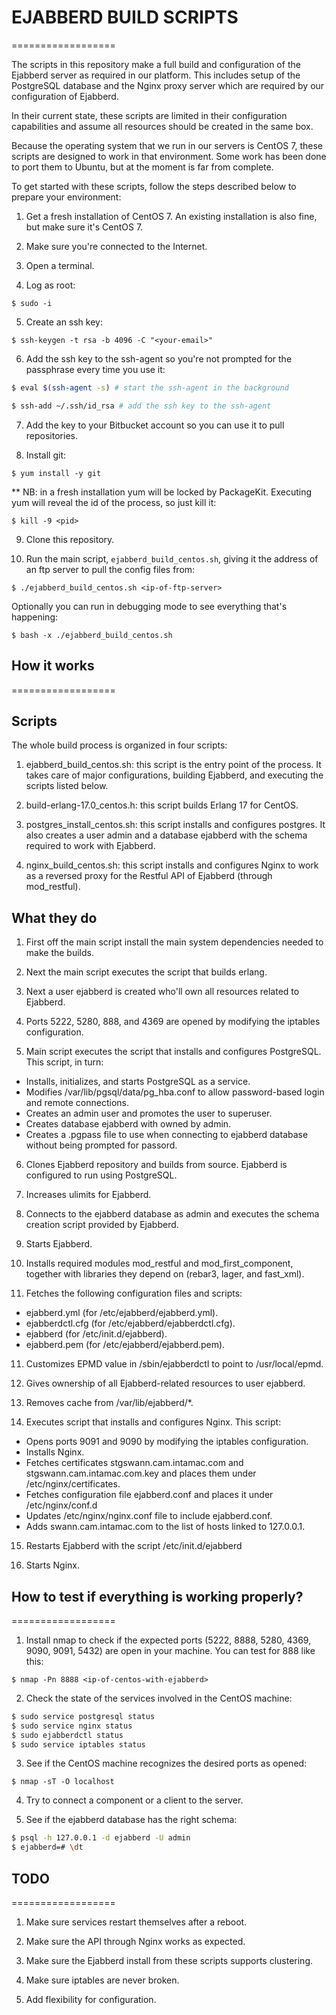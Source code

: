 # EJABBERD BUILD SCRIPTS
==================

The scripts in this repository make a full build and configuration of the Ejabberd server as required in our platform. This includes setup of the PostgreSQL database and the Nginx proxy server which are required by our configuration of Ejabberd.

In their current state, these scripts are limited in their configuration capabilities and assume all resources should be created in the same box. 

Because the operating system that we run in our servers is CentOS 7, these scripts are designed to work in that environment. Some work has been done to port them to Ubuntu, but at the moment is far from complete. 

To get started with these scripts, follow the steps described below to prepare your environment:

1. Get a fresh installation of CentOS 7. An existing installation is also fine, but make sure it's CentOS 7.

2.  Make sure you're connected to the Internet. 

3. Open a terminal. 

4. Log as root:

`$ sudo -i`

5. Create an ssh key:

`$ ssh-keygen -t rsa -b 4096 -C "<your-email>"`

6. Add the ssh key to the ssh-agent so you're not prompted for the passphrase every time you use it:

```bash 
$ eval $(ssh-agent -s) # start the ssh-agent in the background

$ ssh-add ~/.ssh/id_rsa # add the ssh key to the ssh-agent 
```

7. Add the key to your Bitbucket account so you can use it to pull repositories. 

8. Install git:

`$ yum install -y git`

** NB: in a fresh installation yum will be locked by PackageKit. Executing yum will reveal the id of the process, so just kill it:

`$ kill -9 <pid>`

9. Clone this repository.

10. Run the main script, `ejabberd_build_centos.sh`, giving it the address of an ftp server to pull the config files from:

`$ ./ejabberd_build_centos.sh <ip-of-ftp-server>`

Optionally you can run in debugging mode to see everything that's happening:

`$ bash -x ./ejabberd_build_centos.sh`


## How it works
==================

## Scripts 

The whole build process is organized in four scripts:

1. ejabberd_build_centos.sh: this script is the entry point of the process. It takes care of major configurations, building Ejabberd, and executing the scripts listed below.

2. build-erlang-17.0_centos.h: this script builds Erlang 17 for CentOS.

3. postgres_install_centos.sh: this script installs and configures postgres. It also creates a user admin and a database ejabberd with the schema required to work with Ejabberd.

4. nginx_build_centos.sh: this script installs and configures Nginx to work as a reversed proxy for the Restful API of Ejabberd (through mod_restful).

## What they do

1. First off the main script install the main system dependencies needed to make the builds.

2. Next the main script executes the script that builds erlang.

3. Next a user ejabberd is created who'll own all resources related to Ejabberd.

4. Ports 5222, 5280, 888, and 4369 are opened by modifying the iptables configuration.

5. Main script executes the script that installs and configures PostgreSQL. This script, in turn:

- Installs, initializes, and starts PostgreSQL as a service.
- Modifies /var/lib/pgsql/data/pg_hba.conf to allow password-based login and remote connections.
- Creates an admin user and promotes the user to superuser.
- Creates database ejabberd with owned by admin. 
- Creates a .pgpass file to use when connecting to ejabberd database without being prompted for passord.

6. Clones Ejabberd repository and builds from source. Ejabberd is configured to run using PostgreSQL. 

7. Increases ulimits for Ejabberd.

8. Connects to the ejabberd database as admin and executes the schema creation script provided by Ejabberd.

9. Starts Ejabberd.

10. Installs required modules mod_restful and mod_first_component, together with libraries they depend on (rebar3, lager, and fast_xml).

11. Fetches the following configuration files and scripts:

- ejabberd.yml (for /etc/ejabberd/ejabberd.yml).
- ejabberdctl.cfg (for /etc/ejabberd/ejabberdctl.cfg).
- ejabberd (for /etc/init.d/ejabberd).
- ejabberd.pem (for /etc/ejabberd/ejabberd.pem).

11. Customizes EPMD value in /sbin/ejabberdctl to point to /usr/local/epmd.

12. Gives ownership of all Ejabberd-related resources to user ejabberd.

13. Removes cache from /var/lib/ejabberd/*.

14. Executes script that installs and configures Nginx. This script:

- Opens ports 9091 and 9090 by modifying the iptables configuration.
- Installs Nginx.
- Fetches certificates stgswann.cam.intamac.com and stgswann.cam.intamac.com.key and places them under /etc/nginx/certificates.
- Fetches configuration file ejabberd.conf and places it under /etc/nginx/conf.d
- Updates /etc/nginx/nginx.conf file to include ejabberd.conf.
- Adds swann.cam.intamac.com to the list of hosts linked to 127.0.0.1. 

15. Restarts Ejabberd with the script /etc/init.d/ejabberd

16. Starts Nginx.

## How to test if everything is working properly?
==================

1. Install nmap to check if the expected ports (5222, 8888, 5280, 4369, 9090, 9091, 5432) are open in your machine. You can test for 888 like this: 

`$ nmap -Pn 8888 <ip-of-centos-with-ejabberd>`

2. Check the state of the services involved in the CentOS machine:

```bash
$ sudo service postgresql status
$ sudo service nginx status
$ sudo ejabberdctl status
$ sudo service iptables status
```

3. See if the CentOS machine recognizes the desired ports as opened:

`$ nmap -sT -O localhost`

4. Try to connect a component or a client to the server. 

5. See if the ejabberd database has the right schema:

```bash
$ psql -h 127.0.0.1 -d ejabberd -U admin
$ ejabberd=# \dt
```

## TODO
==================

1. Make sure services restart themselves after a reboot.

2. Make sure the API through Nginx works as expected.

3. Make sure the Ejabberd install from these scripts supports clustering.

4. Make sure iptables are never broken. 

5. Add flexibility for configuration. 

